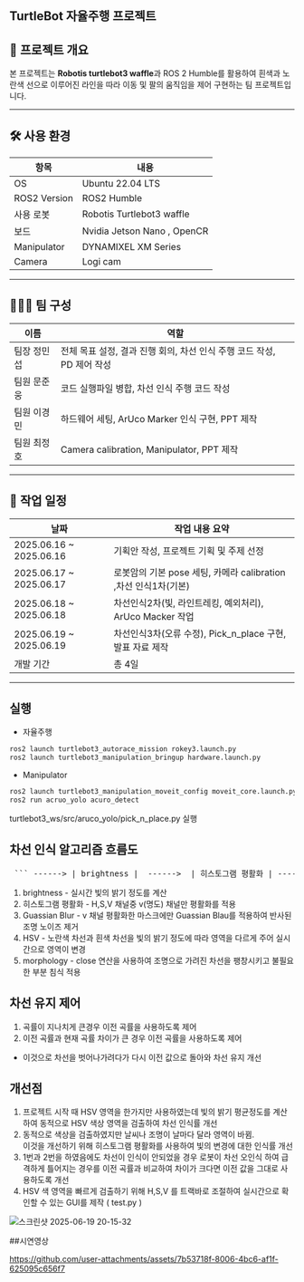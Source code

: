 ## TurtleBot 자율주행 프로젝트


## 📌 프로젝트 개요
본 프로젝트는 **Robotis turtlebot3 waffle**과 ROS 2 Humble를 활용하여 흰색과 노란색 선으로 이루어진 라인을 따라 이동 및 팔의 움직임을 제어 구현하는 팀 프로젝트입니다.  

---

## 🛠️ 사용 환경

| 항목         | 내용                          |
|--------------|-------------------------------|
| OS           | Ubuntu 22.04 LTS              |
| ROS2 Version | ROS2 Humble       |
| 사용 로봇     | Robotis Turtlebot3 waffle  |
| 보드   | Nvidia Jetson Nano​ , OpenCR       |
| Manipulator​ | DYNAMIXEL XM Series  |
| Camera | Logi cam |

---

## 🧑‍🤝‍🧑 팀 구성

| 이름 | 역할 |
|------|------|
| 팀장 정민섭 | 전체 목표 설정, 결과 진행 회의, 차선 인식 주행 코드 작성, PD 제어 작성  |
| 팀원 문준웅 | 코드 실행파일 병합, 차선 인식 주행 코드 작성​ |
| 팀원 이경민 | 하드웨어 세팅, ArUco Marker 인식 구현, PPT 제작 |
| 팀원 최정호 | Camera calibration, Manipulator, PPT 제작 |

---

## 📅 작업 일정

| 날짜       | 작업 내용 요약                     |
|------------|------------------------------------|
| 2025.06.16 ~ 2025.06.16 | 기획안 작성, 프로젝트 기획 및 주제 선정​    |
| 2025.06.17 ~ 2025.06.17 | 로봇암의 기본 pose 세팅, 카메라 calibration ,차선 인식1차(기본)​ |
| 2025.06.18 ~ 2025.06.18  | 차선인식2차(빛, 라인트레킹, 예외처리), ArUco Macker 작업​  |
| 2025.06.19 ~ 2025.06.19 | 차선인식3차(오류 수정), Pick_n_place 구현, 발표 자료 제작​   |
| 개발 기간 | 총 4일        |

---

## 실행

- 자율주행
```sh
ros2 launch turtlebot3_autorace_mission rokey3.launch.py
ros2 launch turtlebot3_manipulation_bringup hardware.launch.py
```

- Manipulator​

```sh
ros2 launch turtlebot3_manipulation_moveit_config moveit_core.launch.py
ros2 run acruo_yolo acuro_detect
```
turtlebot3_ws/src/aruco_yolo/pick_n_place.py 실행


## 차선 인식 알고리즘 흐름도 

<pre lang="markdown"> ``` ------> | brightness |  ------>  | 히스토그램 평활화 | ------>  | Guassian Blur | ------>  | HSV | ------> | morphology | ``` </pre>

1. brightness - 실시간 빛의 밝기 정도를 계산
2. 히스토그램 평활화 - H,S,V 채널중 v(명도) 채널만 평활화를 적용
3. Guassian Blur - v 채널 평활화한 마스크에만 Guassian Blau를 적용하여 반사된 조명 노이즈 제거
4. HSV - 노란색 차선과 흰색 차선을 빛의 밝기 정도에 따라 영역을 다르게 주어 실시간으로 영역이 변경
5. morphology - close 연산을 사용하여 조명으로 가려진 차선을 팽창시키고 불필요한 부분 침식 적용

## 차선 유지 제어
1. 곡률이 지나치게 큰경우 이전 곡률을 사용하도록 제어
2. 이전 곡률과 현재 곡률 차이가 큰 경우 이전 곡률을 사용하도록 제어
- 이것으로 차선을 벗어나가려다가 다시 이전 값으로 돌아와 차선 유지 개선

## 개선점
1. 프로젝트 시작 때 HSV 영역을 한가지만 사용하였는데 빛의 밝기 평균정도를 계산하여 동적으로 HSV 색상 영역을 검출하여 차선 인식률 개선
2. 동적으로 색상을 검출하였지만 날씨나 조명이 날마다 달라 영역이 바뀜. </br> 이것을 개선하기 위해 히스토그램 평활화를 사용하여 빛의 변경에 대한 인식률 개선
3. 1번과 2번을 하였음에도 차선이 인식이 안되었을 경우 로봇이 차선 오인식 하여 급격하게 틀어지는 경우를 이전 곡률과 비교하여 차이가 크다면 이전 값을 그대로 사용하도록 개선
4. HSV 색 영역을 빠르게 검출하기 위해 H,S,V 를 트랙바로 조절하여 실시간으로 확인할 수 있는 GUI를 제작 ( test.py )

![스크린샷 2025-06-19 20-15-32](https://github.com/user-attachments/assets/2e048a59-d955-435a-9a63-15b459061c05)

##시연영상

https://github.com/user-attachments/assets/7b53718f-8006-4bc6-af1f-625095c656f7




